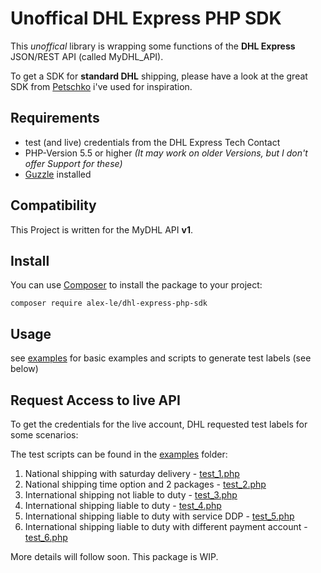 # Unoffical DHL Express PHP SDK

This *unoffical* library is wrapping some functions of the **DHL Express** JSON/REST API (called MyDHL_API).

To get a SDK for **standard DHL** shipping, please have a look at the great SDK from [Petschko](https://github.com/Petschko/dhl-php-sdk) i've used for inspiration.


## Requirements

- test (and live) credentials from the DHL Express Tech Contact
- PHP-Version 5.5 or higher _(It may work on older Versions, but I don't offer Support for these)_
- [Guzzle](http://docs.guzzlephp.org/en/stable/) installed

## Compatibility

This Project is written for the MyDHL API  **v1**.

## Install

You can use [Composer](https://getcomposer.org/) to install the package to your project:

`composer require alex-le/dhl-express-php-sdk`

## Usage

see [examples](/examples) for basic examples and scripts to generate test labels (see below)

## Request Access to live API

To get the credentials for the live account, DHL requested test labels for some scenarios:

The test scripts can be found in the [examples](/examples) folder:

1. National shipping with saturday delivery - [test_1.php](/examples/test_1.php)
2. National shipping time option and 2 packages - [test_2.php](/examples/test_2.php)
3. International shipping not liable to duty - [test_3.php](/examples/test_3.php)
4. International shipping liable to duty - [test_4.php](/examples/test_4.php)
5. International shipping liable to duty with service DDP - [test_5.php](/examples/test_5.php)
6. International shipping liable to duty with different payment account - [test_6.php](/examples/test_6.php)




More details will follow soon. This package is WIP.